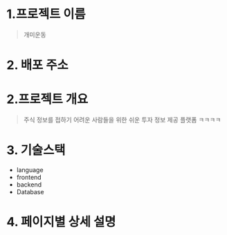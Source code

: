 # 1.프로젝트 이름
> 개미운동

# 2. 배포 주소

# 2.프로젝트 개요
> 주식 정보를 접하기 어려운 사람들을 위한 쉬운 투자 정보 제공 플랫폼
> ㅋㅋㅋㅋ
# 3. 기술스택
- language
- frontend
- backend
- Database


# 4. 페이지별 상세 설명

